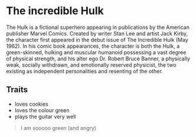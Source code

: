 # The incredible Hulk

The Hulk is a fictional superhero appearing in publications by the American publisher Marvel Comics. Created by writer Stan Lee and artist Jack Kirby, the character first appeared in the debut issue of The Incredible Hulk (May 1962). In his comic book appearances, the character is both the Hulk, a green-skinned, hulking and muscular humanoid possessing a vast degree of physical strength, and his alter ego Dr. Robert Bruce Banner, a physically weak, socially withdrawn, and emotionally reserved physicist, the two existing as independent personalities and resenting of the other.

## Traits

* loves cookies
* loves the colour green
* plays the guitar very well

> I am sooooo green (and angry)